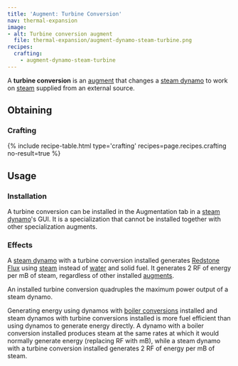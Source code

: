 ```yaml
---
title: 'Augment: Turbine Conversion'
nav: thermal-expansion
image:
- alt: Turbine conversion augment
  file: thermal-expansion/augment-dynamo-steam-turbine.png
recipes:
  crafting:
    - augment-dynamo-steam-turbine
---
```


A **turbine conversion** is an [augment](/docs/augments/) that changes a [steam
dynamo](/docs/steam-dynamo/) to work on [steam](/docs/steam/) supplied from an
external source.


Obtaining
---------

### Crafting
{% include recipe-table.html type='crafting' recipes=page.recipes.crafting no-result=true %}


Usage
-----

### Installation
A turbine conversion can be installed in the Augmentation tab in a [steam
dynamo](/docs/steam-dynamo/)'s GUI. It is a specialization that cannot be
installed together with other specialization augments.

### Effects
A [steam dynamo](/docs/steam-dynamo/) with a turbine conversion installed
generates [Redstone Flux](/docs/redstone-flux/) using [steam](/docs/steam/)
instead of [water](https://minecraft.gamepedia.com/Water) and solid fuel. It
generates 2 RF of energy per mB of steam, regardless of other installed
[augments](/docs/augments/).

An installed turbine conversion quadruples the maximum power output of a steam
dynamo.

Generating energy using dynamos with [boiler
conversions](/docs/augment-boiler-conversion/) installed and steam dynamos with
turbine conversions installed is more fuel efficient than using dynamos to
generate energy directly. A dynamo with a boiler conversion installed produces
steam at the same rates at which it would normally generate energy (replacing RF
with mB), while a steam dynamo with a turbine conversion installed generates 2
RF of energy per mB of steam.
